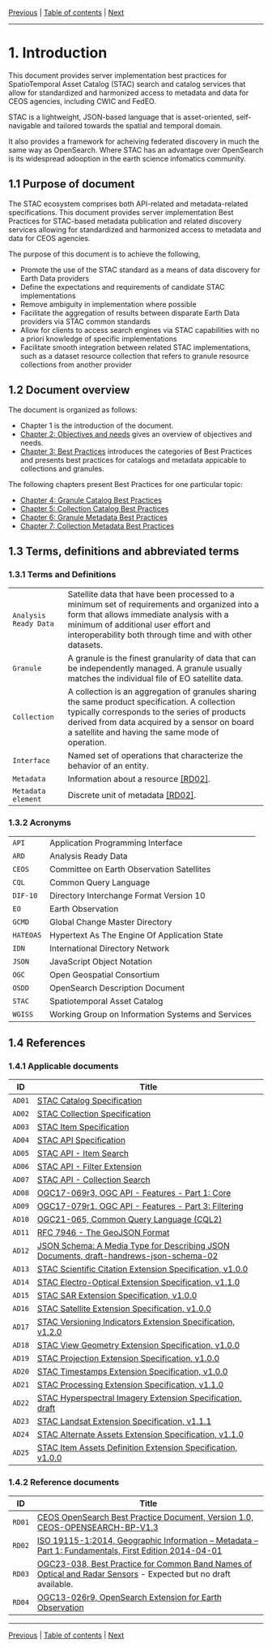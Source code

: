 [Previous](README.md) | [Table of contents](README.md) | [Next](objectives-needs.md)
***
# 1. Introduction
This document provides server implementation best practices for SpatioTemporal Asset Catalog (STAC) search and catalog services that allow for standardized and harmonized access to metadata and data for CEOS agencies, including CWIC and FedEO.

STAC is a lightweight, JSON-based language that is asset-oriented, self-navigable and tailored towards the spatial and temporal domain. 

It also provides a framework for acheiving federated discovery in much the same way as OpenSearch. Where STAC has an advantage over OpenSearch is its widespread adooption in the earth science infomatics community. 
## 1.1 Purpose of document

The STAC ecosystem comprises both API-related and metadata-related specifications.
This document provides server implementation Best Practices for STAC-based metadata publication and related discovery services allowing for standardized and harmonized access to metadata and data for CEOS agencies.

The purpose of this document is to achieve the following,
- Promote the use of the STAC standard as a means of data discovery for Earth Data providers
- Define the expectations and requirements of candidate STAC implementations
- Remove ambiguity in implementation where possible
- Facilitate the aggregation of results between disparate Earth Data providers via STAC common standards
- Allow for clients to access search engines via STAC capabilities with no a priori knowledge of specific implementations
- Facilitate smooth integration between related STAC implementations, such as a dataset resource collection that refers to granule resource collections from another provider
## 1.2 Document overview

The document is organized as follows:

- Chapter 1 is the introduction of the document.
- [Chapter 2: Objectives and needs](objectives-needs.md) gives an overview of objectives and needs.
- [Chapter 3: Best Practices](best-practices.md) introduces the categories of Best Practices and presents best practices for catalogs and metadata appicable to collections and granules.

The following chapters present Best Practices for one particular topic:

- [Chapter 4: Granule Catalog Best Practices](granule-catalogs.md)
- [Chapter 5: Collection Catalog Best Practices](collection-catalogs.md)
- [Chapter 6: Granule Metadata Best Practices](granule-metadata.md)
- [Chapter 7: Collection Metadata Best Practices](collection-metadata.md)


## 1.3 Terms, definitions and abbreviated terms

### 1.3.1 Terms and Definitions 

|  |   |  
| -------- | --------- | 
| `Analysis Ready Data` | Satellite data that have been processed to a minimum set of requirements and organized into a form that allows immediate analysis with a minimum of additional user effort and interoperability both through time and with other datasets. |
| `Granule` | A granule is the finest granularity of data that can be independently managed. A granule usually matches the individual file of EO satellite data.  | 
| `Collection` | A collection is an aggregation of granules sharing the same product specification. A collection typically corresponds to the series of products derived from data acquired by a sensor on board a satellite and having the same mode of operation.  | 
| `Interface` | Named set of operations that characterize the behavior of an entity.  | 
| `Metadata` | Information about a resource [[RD02]](#RD02).  | 
| `Metadata element` | Discrete unit of metadata [[RD02]](#RD02).  | 


### 1.3.2 Acronyms

|  |   |  
| -------- | --------- | 
| `API` | Application Programming Interface |
| `ARD` | Analysis Ready Data |
| `CEOS` | Committee on Earth Observation Satellites   |  
| `CQL` | Common Query Language   |  
| `DIF-10` | Directory Interchange Format Version 10   |  
| `EO` | Earth Observation   |  
| `GCMD` | Global Change Master Directory   |  
| `HATEOAS` | Hypertext As The Engine Of Application State  |
| `IDN` |  International Directory Network  | 
| `JSON` | JavaScript Object Notation  | 
| `OGC` | Open Geospatial Consortium  | 
| `OSDD` | OpenSearch Description Document  |
| `STAC` | Spatiotemporal Asset Catalog  |
| `WGISS` | Working Group on Information Systems and Services  | 

## 1.4 References

### 1.4.1 Applicable documents


| **ID**  | **Title** | 
| -------- | --------- | 
| `AD01` <a name="AD01"></a> | [STAC Catalog Specification](https://github.com/radiantearth/stac-spec/blob/master/catalog-spec/catalog-spec.md) | 
| `AD02` <a name="AD02"></a> | [STAC Collection Specification](https://github.com/radiantearth/stac-spec/blob/master/collection-spec/collection-spec.md) | 
| `AD03` <a name="AD03"></a> | [STAC Item Specification](https://github.com/radiantearth/stac-spec/tree/master/item-spec)   | 
| `AD04` <a name="AD04"></a>| [STAC API Specification](https://github.com/radiantearth/stac-api-spec)  | 
| `AD05` <a name="AD05"></a> | [STAC API - Item Search](https://github.com/radiantearth/stac-api-spec/tree/main/item-search) |
| `AD06` <a name="AD06"></a> | [STAC API - Filter Extension](https://github.com/stac-api-extensions/filter) |
| `AD07` <a name="AD07"></a>| [STAC API - Collection Search](https://github.com/stac-api-extensions/collection-search) |
| `AD08` <a name="AD08"></a> | [OGC17-069r3, OGC API - Features - Part 1: Core](https://docs.opengeospatial.org/is/17-069r3/17-069r3.html) | 
| `AD09` <a name="AD09"></a> | [OGC17-079r1, OGC API - Features - Part 3: Filtering](https://docs.opengeospatial.org/DRAFTS/19-079r1.html)  | 
| `AD10` <a name="AD10"></a> | [OGC21-065, Common Query Language (CQL2)](https://docs.ogc.org/DRAFTS/21-065.html)  | 
| `AD11` <a name="AD11"></a> | [RFC 7946 - The GeoJSON Format](https://datatracker.ietf.org/doc/html/rfc7946) | 
| `AD12` <a name="AD12"></a>| [JSON Schema: A Media Type for Describing JSON Documents, draft-handrews-json-schema-02](https://datatracker.ietf.org/doc/html/draft-handrews-json-schema-02) |
| `AD13` <a name="AD13"></a>| [STAC Scientific Citation Extension Specification, v1.0.0](https://github.com/stac-extensions/scientific) |
| `AD14` <a name="AD14"></a>| [STAC Electro-Optical Extension Specification, v1.1.0](https://github.com/stac-extensions/eo) |
| `AD15` <a name="AD15"></a>| [STAC SAR Extension Specification, v1.0.0](https://github.com/stac-extensions/sar) |
| `AD16` <a name="AD16"></a>| [STAC Satellite Extension Specification, v1.0.0](https://github.com/stac-extensions/sat) |
| `AD17` <a name="AD17"></a>| [STAC Versioning Indicators Extension Specification, v1.2.0](https://github.com/stac-extensions/version) |
| `AD18` <a name="AD18"></a>| [STAC View Geometry Extension Specification, v1.0.0](https://github.com/stac-extensions/view) |
| `AD19` <a name="AD19"></a>| [STAC Projection Extension Specification, v1.0.0](https://github.com/stac-extensions/projectionw) |
| `AD20` <a name="AD20"></a>| [STAC Timestamps Extension Specification, v1.0.0](https://github.com/stac-extensions/timestamps) |
| `AD21` <a name="AD21"></a>| [STAC Processing Extension Specification, v1.1.0](https://github.com/stac-extensions/processing) |
| `AD22` <a name="AD22"></a>| [STAC Hyperspectral Imagery Extension Specification, draft](https://github.com/stac-extensions/hsi) |
| `AD23` <a name="AD23"></a>| [STAC Landsat Extension Specification, v1.1.1](https://landsat.usgs.gov/stac/landsat-extension/v1.1.1/schema.json) |
| `AD24` <a name="AD24"></a>| [STAC Alternate Assets Extension Specification, v1.1.0](https://github.com/stac-extensions/alternate-assets) |
| `AD25` <a name="AD25"></a>| [STAC Item Assets Definition Extension Specification, v1.0.0](https://github.com/stac-extensions/item-assets) |



### 1.4.2 Reference documents

| **ID**  | **Title** | 
| -------- | --------- | 
| `RD01` <a name="RD01"></a> | [CEOS OpenSearch Best Practice Document, Version 1.0, CEOS-OPENSEARCH-BP-V1.3](https://ceos.org/document_management/Working_Groups/WGISS/Documents/WGISS%20Best%20Practices/CEOS%20OpenSearch%20Best%20Practice.pdf)  |
| `RD02` <a name="RD02"></a> | [ISO 19115-1:2014, Geographic Information – Metadata – Part 1: Fundamentals, First Edition 2014-04-01](https://www.iso.org/standard/53798.html)  |
| `RD03` <a name="RD03"></a> | [OGC23-038, Best Practice for Common Band Names of Optical and Radar Sensors](https://portal.ogc.org/files/?artifact_id=104980&version=1) - Expected but no draft available.  |
| `RD04` <a name="RD04"></a> | [OGC13-026r9, OpenSearch Extension for Earth Observation](https://docs.ogc.org/is/13-026r9/13-026r9.html) |
***
[Previous](README.md) | [Table of contents](README.md) | [Next](objectives-needs.md)
